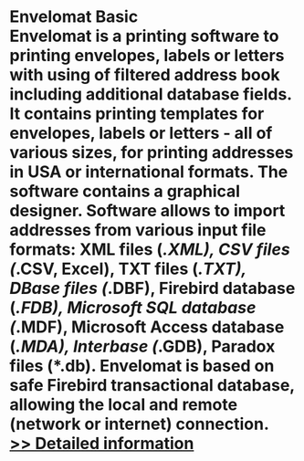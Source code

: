 # Envelomat Basic<br />Envelomat is a printing software to printing envelopes, labels or letters with using of filtered address book including additional database fields. It contains printing templates for envelopes, labels or letters - all of various sizes, for printing addresses in USA or international formats. The software contains a graphical designer. Software allows to import addresses from various input file formats: XML files (*.XML), CSV files (*.CSV, Excel), TXT files (*.TXT), DBase files (*.DBF), Firebird database (*.FDB), Microsoft SQL database (*.MDF), Microsoft Access database (*.MDA), Interbase (*.GDB), Paradox files (*.db). Envelomat is based on safe Firebird transactional database, allowing the local and remote (network or internet) connection.<br />[>> Detailed information](https://secure.shareit.com/shareit/product.html?productid=301014698&affiliateid=200057808)